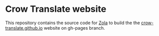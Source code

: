 # Crow Translate website

This repository contains the source code for [Zola](https://www.getzola.org/) to build the the [crow-translate.github.io](https://crow-translate.github.io) website on gh-pages branch.
